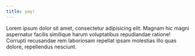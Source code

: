 ```yaml
---
title: yay!
---
```


Lorem ipsum dolor sit amet, consectetur adipisicing elit. Magnam hic magni aspernatur facilis similique harum voluptatibus repudiandae ratione! Corrupti
recusandae rem laboriosam repellat ipsam molestias illo quas dolore, repellendus nesciunt.
